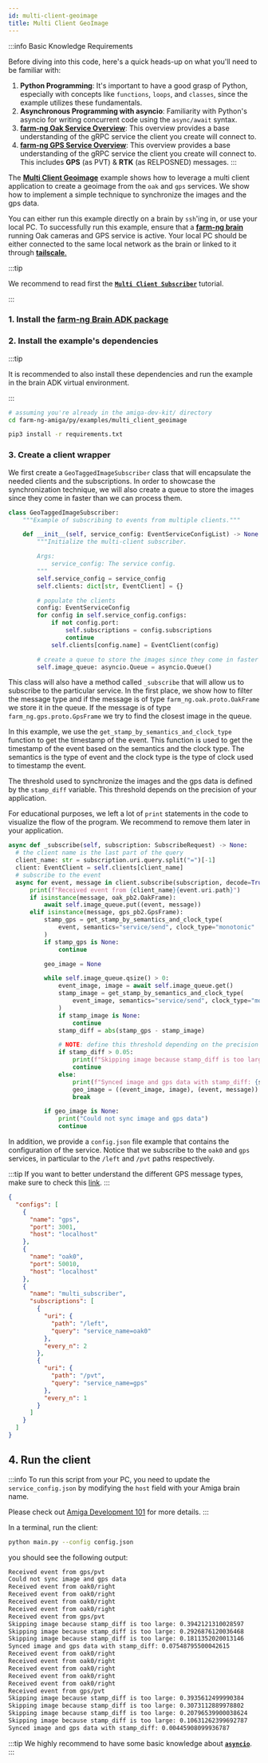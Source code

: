 ```yaml
---
id: multi-client-geoimage
title: Multi Client GeoImage
---
```


:::info Basic Knowledge Requirements

Before diving into this code, here's a quick heads-up on what you'll need to be familiar with:

1. **Python Programming**: It's important to have a good grasp of Python, especially with concepts
like `functions`, `loops`, and `classes`, since the example utilizes these fundamentals.
2. **Asynchronous Programming with asyncio**: Familiarity with Python's asyncio for writing concurrent
code using the `async/await` syntax.
3. **[farm-ng Oak Service Overview](/docs/concepts/oak_service/)**:
This overview provides a base understanding of the gRPC service the client you create will connect to.
4. **[farm-ng GPS Service Overview](/docs/concepts/gps_service/)**:
This overview provides a base understanding of the gRPC service the client you create will connect to.
This includes **GPS** (as PVT) & **RTK** (as RELPOSNED) messages.
:::

The [**Multi Client Geoimage**](https://github.com/farm-ng/farm-ng-amiga/blob/main/py/examples/multi_client_geoimage/main.py)
example shows how to leverage a multi client application to create a geoimage
from the `oak` and `gps` services. We show how to implement a simple technique to
synchronize the images and the gps data.

You can either run this example directly on a brain by `ssh`'ing in, or use your local PC.
To successfully run this example,
ensure that a [**farm-ng brain**](/docs/brain/) running Oak cameras and GPS service is active.
Your local PC should be either connected to the same local
network as the brain or linked to it through [**tailscale**.](https://tailscale.com/)

:::tip

We recommend to read first the
[**`Multi Client Subscriber`**](/docs/examples/multi_client_subscriber) tutorial.

:::

### 1. Install the [farm-ng Brain ADK package](/docs/brain/brain-install)

### 2. Install the example's dependencies

:::tip

It is recommended to also install these dependencies and run the
example in the brain ADK virtual environment.

:::

```bash
# assuming you're already in the amiga-dev-kit/ directory
cd farm-ng-amiga/py/examples/multi_client_geoimage
```

```bash
pip3 install -r requirements.txt
```

### 3. Create a client wrapper

We first create a `GeoTaggedImageSubscriber` class that will encapsulate
the needed clients and the subscriptions. In order to showcase the synchronization
technique, we will also create a queue to store the images since they come
in faster than we can process them.

```python
class GeoTaggedImageSubscriber:
    """Example of subscribing to events from multiple clients."""

    def __init__(self, service_config: EventServiceConfigList) -> None:
        """Initialize the multi-client subscriber.

        Args:
            service_config: The service config.
        """
        self.service_config = service_config
        self.clients: dict[str, EventClient] = {}

        # populate the clients
        config: EventServiceConfig
        for config in self.service_config.configs:
            if not config.port:
                self.subscriptions = config.subscriptions
                continue
            self.clients[config.name] = EventClient(config)

        # create a queue to store the images since they come in faster than we can process them
        self.image_queue: asyncio.Queue = asyncio.Queue()
```

This class will also have a method called `_subscribe` that will allow us to
subscribe to the particular service. In the first place, we show how to filter the message type and
if the message is of type `farm_ng.oak.proto.OakFrame` we store it in the queue.
If the message is of type `farm_ng.gps.proto.GpsFrame` we try to find the closest image in the queue.

In this example, we use the `get_stamp_by_semantics_and_clock_type` function to get
the timestamp of the event. This function is used to get the timestamp of the event
based on the semantics and the clock type. The semantics is the type of event and
the clock type is the type of clock used to timestamp the event.

The threshold used to synchronize the images and the gps data is defined by
 the `stamp_diff` variable. This threshold depends on the precision of your application.

For educational purposes, we left a lot of `print` statements in the code to
visualize the flow of the program. We recommend to remove them later in your application.

```python
async def _subscribe(self, subscription: SubscribeRequest) -> None:
  # the client name is the last part of the query
  client_name: str = subscription.uri.query.split("=")[-1]
  client: EventClient = self.clients[client_name]
  # subscribe to the event
  async for event, message in client.subscribe(subscription, decode=True):
      print(f"Received event from {client_name}{event.uri.path}")
      if isinstance(message, oak_pb2.OakFrame):
          await self.image_queue.put((event, message))
      elif isinstance(message, gps_pb2.GpsFrame):
          stamp_gps = get_stamp_by_semantics_and_clock_type(
              event, semantics="service/send", clock_type="monotonic"
          )
          if stamp_gps is None:
              continue

          geo_image = None

          while self.image_queue.qsize() > 0:
              event_image, image = await self.image_queue.get()
              stamp_image = get_stamp_by_semantics_and_clock_type(
                  event_image, semantics="service/send", clock_type="monotonic"
              )
              if stamp_image is None:
                  continue
              stamp_diff = abs(stamp_gps - stamp_image)

              # NOTE: define this threshold depending on the precision of your application
              if stamp_diff > 0.05:
                  print(f"Skipping image because stamp_diff is too large: {stamp_diff}")
                  continue
              else:
                  print(f"Synced image and gps data with stamp_diff: {stamp_diff}")
                  geo_image = ((event_image, image), (event, message))
                  break

          if geo_image is None:
              print("Could not sync image and gps data")
              continue
```

In addition, we provide a `config.json` file example that contains the configuration of the
service. Notice that we subscribe to the `oak0` and `gps` services,
in particular to the `/left` and `/pvt` paths respectively.

:::tip
If you want to better understand the different GPS message types,
make sure to check this [link](/docs/examples/file_reader_gps/).
:::

```json
{
  "configs": [
    {
      "name": "gps",
      "port": 3001,
      "host": "localhost"
    },
    {
      "name": "oak0",
      "port": 50010,
      "host": "localhost"
    },
    {
      "name": "multi_subscriber",
      "subscriptions": [
        {
          "uri": {
            "path": "/left",
            "query": "service_name=oak0"
          },
          "every_n": 2
        },
        {
          "uri": {
            "path": "/pvt",
            "query": "service_name=gps"
          },
          "every_n": 1
        }
      ]
    }
  ]
}
```

## 4. Run the client

:::info
To run this script from your PC, you need to update the `service_config.json`
by modifying the `host` field with your Amiga brain name.

Please check out [Amiga Development 101](/docs/concepts/system_overview/README.md#where-to-run-the-examples)
for more details.
:::

In a terminal, run the client:

```bash
python main.py --config config.json
```

you should see the following output:

```bash
Received event from gps/pvt
Could not sync image and gps data
Received event from oak0/right
Received event from oak0/right
Received event from oak0/right
Received event from oak0/right
Received event from gps/pvt
Skipping image because stamp_diff is too large: 0.3942121310028597
Skipping image because stamp_diff is too large: 0.2926876120036468
Skipping image because stamp_diff is too large: 0.1811352020013146
Synced image and gps data with stamp_diff: 0.07548795500042615
Received event from oak0/right
Received event from oak0/right
Received event from oak0/right
Received event from oak0/right
Received event from oak0/right
Received event from gps/pvt
Skipping image because stamp_diff is too large: 0.3935612499990384
Skipping image because stamp_diff is too large: 0.3073112889978802
Skipping image because stamp_diff is too large: 0.20796539900038624
Skipping image because stamp_diff is too large: 0.10631262399692787
Synced image and gps data with stamp_diff: 0.00445908099936787
```

:::tip
We highly recommend to have some basic knowledge about
[**`asyncio`**](https://docs.python.org/3/library/asyncio.html).
:::
